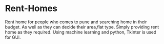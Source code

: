 # Rent-Homes
Rent home for people who comes to pune and searching home in their budget.
As well as they can decide their area,flat type.
Simply providing rent home as they required.
Using machine learning and python,
Tkinter is used for GUI.
